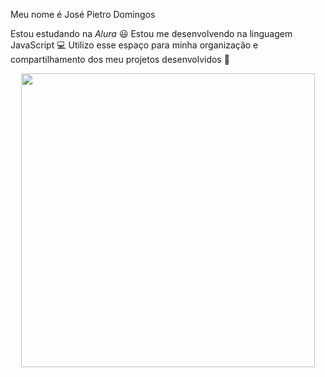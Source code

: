 Meu nome é José Pietro Domingos

Estou estudando na *Alura* 😃
Estou me desenvolvendo na linguagem JavaScript 💻
Utilizo esse espaço para minha organização e compartilhamento dos meu projetos desenvolvidos 📖

<p align="center">
    <img width="470" src="src/assets/levrone.jpg">
</p>
